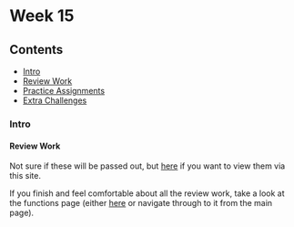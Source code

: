 # Week 15

## Contents
- [Intro](#intro)
- [Review Work](#review-work)
- [Practice Assignments](#practice-assignments)
- [Extra Challenges](#extra-challenges)

### Intro


#### Review Work
Not sure if these will be passed out, but [here](questions.md) if you want to view them via this site.

If you finish and feel comfortable about all the review work, take a look at the functions page (either [here](functions.md) or navigate through 
to it from the main page).
